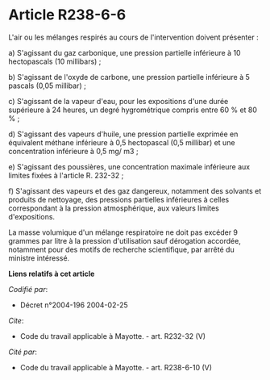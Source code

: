 # Article R238-6-6

L'air ou les mélanges respirés au cours de l'intervention doivent présenter : 

a) S'agissant du gaz carbonique, une pression partielle inférieure à 10 hectopascals (10 millibars) ; 

b) S'agissant de l'oxyde de carbone, une pression partielle inférieure à 5 pascals (0,05 millibar) ; 

c) S'agissant de la vapeur d'eau, pour les expositions d'une durée supérieure à 24 heures, un degré hygrométrique compris
entre 60 % et 80 % ; 

d) S'agissant des vapeurs d'huile, une pression partielle exprimée en équivalent méthane inférieure à 0,5 hectopascal (0,5
millibar) et une concentration inférieure à 0,5 mg/ m3 ; 

e) S'agissant des poussières, une concentration maximale inférieure aux limites fixées à l'article R. 232-32 ; 

f) S'agissant des vapeurs et des gaz dangereux, notamment des solvants et produits de nettoyage, des pressions partielles
inférieures à celles correspondant à la pression atmosphérique, aux valeurs limites d'expositions. 

La masse volumique d'un mélange respiratoire ne doit pas excéder 9 grammes par litre à la pression d'utilisation sauf
dérogation accordée, notamment pour des motifs de recherche scientifique, par arrêté du ministre intéressé.

**Liens relatifs à cet article**

_Codifié par_:

  - Décret n°2004-196 2004-02-25

_Cite_:

  - Code du travail applicable à Mayotte. - art. R232-32 (V)

_Cité par_:

  - Code du travail applicable à Mayotte. - art. R238-6-10 (V)
